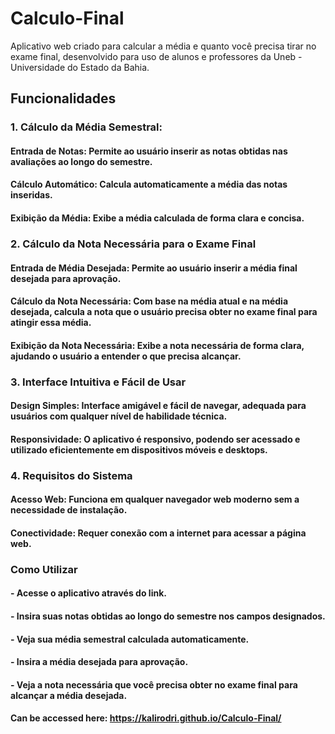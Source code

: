 # Calculo-Final
Aplicativo web criado para calcular a média e quanto você precisa tirar no exame final, desenvolvido para uso de alunos e professores da Uneb - Universidade do Estado da Bahia.
## Funcionalidades
### 1. Cálculo da Média Semestral:
#### Entrada de Notas: Permite ao usuário inserir as notas obtidas nas avaliações ao longo do semestre.
#### Cálculo Automático: Calcula automaticamente a média das notas inseridas.
#### Exibição da Média: Exibe a média calculada de forma clara e concisa.
### 2. Cálculo da Nota Necessária para o Exame Final
#### Entrada de Média Desejada: Permite ao usuário inserir a média final desejada para aprovação.
#### Cálculo da Nota Necessária: Com base na média atual e na média desejada, calcula a nota que o usuário precisa obter no exame final para atingir essa média.
#### Exibição da Nota Necessária: Exibe a nota necessária de forma clara, ajudando o usuário a entender o que precisa alcançar.
### 3. Interface Intuitiva e Fácil de Usar
#### Design Simples: Interface amigável e fácil de navegar, adequada para usuários com qualquer nível de habilidade técnica.
#### Responsividade: O aplicativo é responsivo, podendo ser acessado e utilizado eficientemente em dispositivos móveis e desktops.
### 4. Requisitos do Sistema
#### Acesso Web: Funciona em qualquer navegador web moderno sem a necessidade de instalação.
#### Conectividade: Requer conexão com a internet para acessar a página web.
### Como Utilizar
#### - Acesse o aplicativo através do link.
#### - Insira suas notas obtidas ao longo do semestre nos campos designados.
#### - Veja sua média semestral calculada automaticamente.
#### - Insira a média desejada para aprovação.
#### - Veja a nota necessária que você precisa obter no exame final para alcançar a média desejada.

#### Can be accessed here: https://kalirodri.github.io/Calculo-Final/
